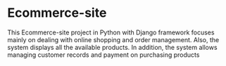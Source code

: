 # Ecommerce-site
This Ecommerce-site project in Python with Django framework focuses mainly on dealing with online shopping and order management. Also, the system displays all the available products. In addition, the system allows managing customer records and payment on purchasing products
